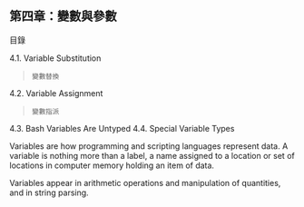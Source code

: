 第四章：變數與參數
---

目錄

4.1. Variable Substitution

>`變數替換`

4.2. Variable Assignment

>`變數指派`

4.3. Bash Variables Are Untyped
4.4. Special Variable Types

Variables are how programming and scripting languages represent data. A variable is nothing more than a label, a name assigned to a location or set of locations in computer memory holding an item of data.

Variables appear in arithmetic operations and manipulation of quantities, and in string parsing.
